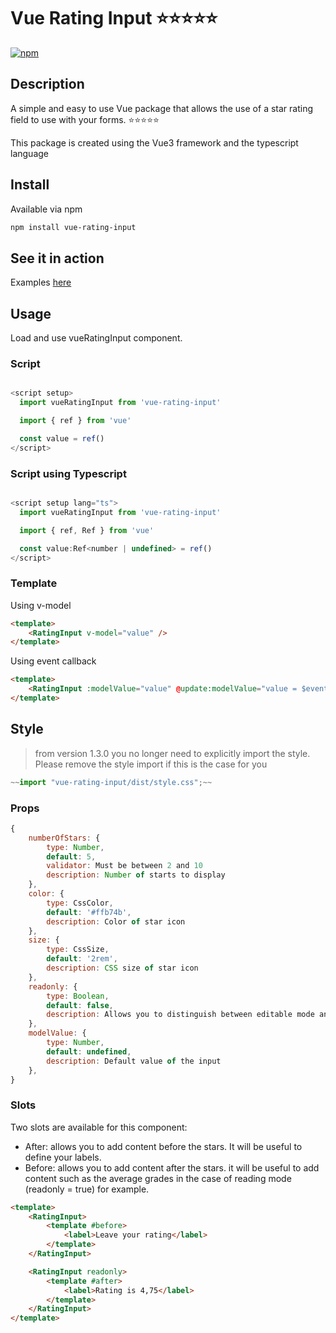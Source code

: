 # Vue Rating Input ⭐⭐⭐⭐⭐

[![npm](https://img.shields.io/npm/v/vue-rating-input)](https://www.npmjs.com/package/vue-rating-input)

## Description
A simple and easy to use Vue package that allows the use of a star rating field to use with your forms.
⭐⭐⭐⭐⭐

This package is created using the Vue3 framework and the typescript language


## Install
Available via npm
```sh
npm install vue-rating-input
```

## See it in action
Examples [here](https://vue-pmuxjd.stackblitz.io)

## Usage
Load and use vueRatingInput component.

### Script
```javascript

<script setup>
  import vueRatingInput from 'vue-rating-input'

  import { ref } from 'vue'

  const value = ref()
</script>
```
### Script using Typescript
```javascript

<script setup lang="ts">
  import vueRatingInput from 'vue-rating-input'

  import { ref, Ref } from 'vue'

  const value:Ref<number | undefined> = ref()
</script>
```

### Template

Using v-model
```html
<template>
    <RatingInput v-model="value" />
</template>
```

Using event callback
```html
<template>
    <RatingInput :modelValue="value" @update:modelValue="value = $event" />
</template>
```

## Style
> from version 1.3.0 you no longer need to explicitly import the style. Please remove the style import if this is the case for you

```javascript
~~import "vue-rating-input/dist/style.css";~~
```

### Props
```javascript
{
    numberOfStars: {
        type: Number,
        default: 5,
        validator: Must be between 2 and 10
        description: Number of starts to display
    },
    color: {
        type: CssColor,
        default: '#ffb74b',
        description: Color of star icon
    },
    size: {
        type: CssSize,
        default: '2rem',
        description: CSS size of star icon
    },
    readonly: {
        type: Boolean,
        default: false,
        description: Allows you to distinguish between editable mode and reading mode
    },
    modelValue: {
        type: Number,
        default: undefined,
        description: Default value of the input
    },
}
```

### Slots

Two slots are available for this component:

- After: allows you to add content before the stars. It will be useful to define your labels.
- Before: allows you to add content after the stars. it will be useful to add content such as the average grades in the case of reading mode (readonly = true) for example.

```html
<template>
    <RatingInput>
        <template #before>
            <label>Leave your rating</label>
        </template>
    </RatingInput>

    <RatingInput readonly>
        <template #after>
            <label>Rating is 4,75</label>
        </template>
    </RatingInput>
</template>
```
